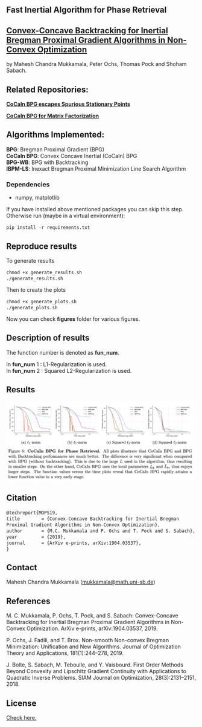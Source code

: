##  Fast Inertial Algorithm for Phase Retrieval

## [Convex-Concave Backtracking for Inertial Bregman Proximal Gradient Algorithms in Non-Convex Optimization](https://arxiv.org/abs/1904.03537) 
by Mahesh Chandra Mukkamala, Peter Ochs, Thomas Pock and Shoham Sabach.

## Related Repositories:
**[CoCaIn BPG escapes Spurious Stationary Points](https://github.com/mmahesh/cocain-bpg-escapes-spurious-stationary-points)**

**[CoCaIn BPG for Matrix Factorization](https://github.com/mmahesh/cocain-bpg-matrix-factorization)**




## Algorithms Implemented:

**BPG**: Bregman Proximal Gradient (BPG)   
**CoCaIn BPG**: Convex Concave Inertial (CoCaIn) BPG  
**BPG-WB**: BPG with Backtracking  
**IBPM-LS**: Inexact Bregman Proximal Minimization Line Search Algorithm

### Dependencies
- numpy, matplotlib

If you have installed above mentioned packages you can skip this step. Otherwise run  (maybe in a virtual environment):

    pip install -r requirements.txt

## Reproduce results

To generate results 

    chmod +x generate_results.sh
    ./generate_results.sh

Then to create the plots
    
    chmod +x generate_plots.sh
    ./generate_plots.sh

Now you can check **figures** folder for various figures. 

## Description of results

The function number is denoted as **fun_num**. 

In **fun_num**  1 : L1-Regularization is used.  
In **fun_num**  2 : Squared L2-Regularization is used.  


## Results

![results](results.png)

## Citation

    @techreport{MOPS19,
    title        = {Convex-Concave Backtracking for Inertial Bregman Proximal Gradient Algorithms in Non-Convex Optimization},
    author       = {M.C. Mukkamala and P. Ochs and T. Pock and S. Sabach},
    year         = {2019},
    journal      = {ArXiv e-prints, arXiv:1904.03537},
    }


## Contact 
Mahesh Chandra Mukkamala (mukkamala@math.uni-sb.de)

## References

M. C. Mukkamala, P. Ochs, T. Pock, and S. Sabach: Convex-Concave Backtracking for Inertial Bregman Proximal Gradient Algorithms in Non-Convex Optimization. ArXiv e-prints, arXiv:1904.03537, 2019.

P. Ochs, J. Fadili, and T. Brox. Non-smooth Non-convex Bregman Minimization: Unification and  New Algorithms. Journal of Optimization Theory and Applications, 181(1):244–278, 2019.

J. Bolte, S. Sabach, M. Teboulle, and Y. Vaisbourd. First Order Methods Beyond Convexity and Lipschitz Gradient Continuity with Applications to  Quadratic Inverse Problems. SIAM Journal on Optimization, 28(3):2131–2151, 2018.


## License

[Check here.](LICENSE)





